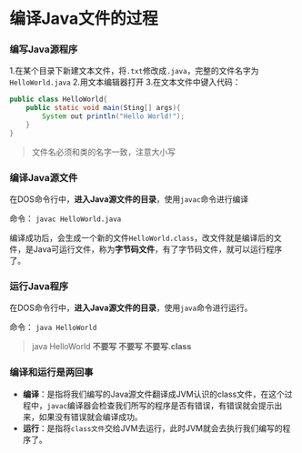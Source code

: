 # 编译Java文件的过程

### 编写Java源程序
1.在某个目录下新建文本文件，将`.txt`修改成`.java`，完整的文件名字为`HelloWorld.java`
2.用文本编辑器打开
3.在文本文件中键入代码：
```java
public class HelloWorld{
    public static void main(Sting[] args){
        System out println("Hello World!");
    }
}
```

> 文件名必须和类的名字一致，注意大小写


### 编译Java源文件

在DOS命令行中，**进入Java源文件的目录**，使用`javac`命令进行编译

命令：
`javac HelloWorld.java`

编译成功后，会生成一个新的文件`HelloWorld.class`，改文件就是编译后的文件，是Java可运行文件，称为**字节码文件**，有了字节码文件，就可以运行程序了。

### 运行Java程序

在DOS命令行中，**进入Java源文件的目录**，使用`java`命令进行运行。

命令：
`java HelloWorld`

> java HelloWorld **不要写 不要写 不要写.class**

### 编译和运行是两回事

* **编译**：是指将我们编写的Java源文件翻译成JVM认识的class文件，在这个过程中，`javac`编译器会检查我们所写的程序是否有错误，有错误就会提示出来，如果没有错误就会编译成功。
* **运行**：是指将`class文件`交给JVM去运行，此时JVM就会去执行我们编写的程序了。